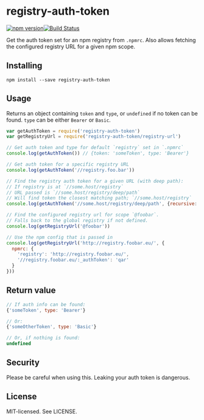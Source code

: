 # registry-auth-token

[![npm version](http://img.shields.io/npm/v/registry-auth-token.svg?style=flat-square)](http://browsenpm.org/package/registry-auth-token)[![Build Status](http://img.shields.io/travis/rexxars/registry-auth-token/master.svg?style=flat-square)](https://travis-ci.org/rexxars/registry-auth-token)

Get the auth token set for an npm registry from `.npmrc`. Also allows fetching the configured registry URL for a given npm scope.

## Installing

```
npm install --save registry-auth-token
```

## Usage

Returns an object containing `token` and `type`, or `undefined` if no token can be found. `type` can be either `Bearer` or `Basic`.

```js
var getAuthToken = require('registry-auth-token')
var getRegistryUrl = require('registry-auth-token/registry-url')

// Get auth token and type for default `registry` set in `.npmrc`
console.log(getAuthToken()) // {token: 'someToken', type: 'Bearer'}

// Get auth token for a specific registry URL
console.log(getAuthToken('//registry.foo.bar'))

// Find the registry auth token for a given URL (with deep path):
// If registry is at `//some.host/registry`
// URL passed is `//some.host/registry/deep/path`
// Will find token the closest matching path; `//some.host/registry`
console.log(getAuthToken('//some.host/registry/deep/path', {recursive: true}))

// Find the configured registry url for scope `@foobar`.
// Falls back to the global registry if not defined.
console.log(getRegistryUrl('@foobar'))

// Use the npm config that is passed in
console.log(getRegistryUrl('http://registry.foobar.eu/', {
  npmrc: {
    'registry': 'http://registry.foobar.eu/',
    '//registry.foobar.eu/:_authToken': 'qar'
  }
}))
```

## Return value

```js
// If auth info can be found:
{'someToken', type: 'Bearer'}

// Or:
{'someOtherToken', type: 'Basic'}

// Or, if nothing is found:
undefined
```

## Security

Please be careful when using this. Leaking your auth token is dangerous.

## License

MIT-licensed. See LICENSE.
